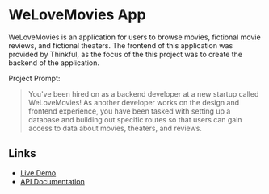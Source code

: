 # WeLoveMovies App
WeLoveMovies is an application for users to browse movies, fictional movie reviews, and fictional theaters. 
The frontend of this application was provided by Thinkful, as the focus of the this project was to create the backend of the application.

Project Prompt:
>You've been hired on as a backend developer at a new startup called WeLoveMovies! As another developer works on the design and frontend experience, you have been tasked with setting up a database and building out specific routes so that users can gain access to data about movies, theaters, and reviews.

## Links
- [Live Demo](https://we-love-movies-app-front-end.vercel.app/)
- [API Documentation](https://github.com/angelalouh/WeLoveMovies-api)
